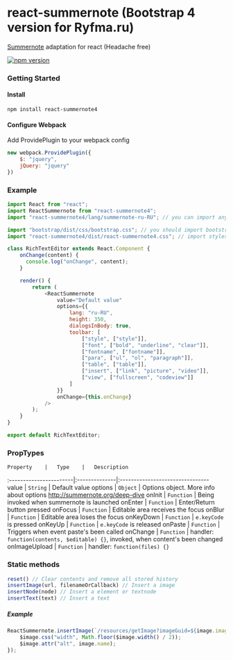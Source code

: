 # react-summernote (Bootstrap 4 version for Ryfma.ru)
[Summernote](https://github.com/summernote/summernote) adaptation for react (Headache free)

[![npm version](https://badge.fury.io/js/react-summernote.svg)](https://www.npmjs.com/package/react-summernote4)


### Getting Started
#### Install
```
npm install react-summernote4
```
#### Configure Webpack
Add ProvidePlugin to your webpack config
```javascript
new webpack.ProvidePlugin({
	$: "jquery",
	jQuery: "jquery"
})
```

### Example
```javascript
import React from "react";
import ReactSummernote from "react-summernote4";
import "react-summernote4/lang/summernote-ru-RU"; // you can import any other locale

import "bootstrap/dist/css/bootstrap.css"; // you should import bootstrap.css if you haven't done that before
import "react-summernote4/dist/react-summernote4.css"; // import styles

class RichTextEditor extends React.Component {
	onChange(content) {
	  console.log("onChange", content);
	}

	render() {
		return (
			<ReactSummernote
				value="Default value"
				options={{
					lang: "ru-RU",
					height: 350,
					dialogsInBody: true,
					toolbar: [
						["style", ["style"]],
						["font", ["bold", "underline", "clear"]],
						["fontname", ["fontname"]],
						["para", ["ul", "ol", "paragraph"]],
						["table", ["table"]],
						["insert", ["link", "picture", "video"]],
						["view", ["fullscreen", "codeview"]]
					]
				}}
				onChange={this.onChange}
			/>
		);
	}
}

export default RichTextEditor;
```

### PropTypes
	Property	|	Type	|	Description
:-----------------------|:--------------|:--------------------------------
value | `String` | Default value
options | `Object` | Options object. More info about options http://summernote.org/deep-dive
onInit | `Function` | Being invoked when summernote is launched
onEnter | `Function` | Enter/Return button pressed
onFocus | `Function` | Editable area receives the focus
onBlur | `Function` | Editable area loses the focus
onKeyDown | `Function` | `e.keyCode` is pressed
onKeyUp | `Function` | `e.keyCode` is released
onPaste | `Function` | Triggers when event paste's been called
onChange | `Function` | handler: `function(contents, $editable) {}`, invoked, when content's been changed
onImageUpload | `Function` | handler: `function(files) {}`

### Static methods
```javascript
reset() // Clear contents and remove all stored history
insertImage(url, filenameOrCallback) // Insert a image
insertNode(node) // Insert a element or textnode
insertText(text) // Insert a text
```
##### Example
```javascript
ReactSummernote.insertImage(`/resources/getImage?imageGuid=${image.imageGuid}`, $image => {
	$image.css("width", Math.floor($image.width() / 2));
	$image.attr("alt", image.name);
});
```
